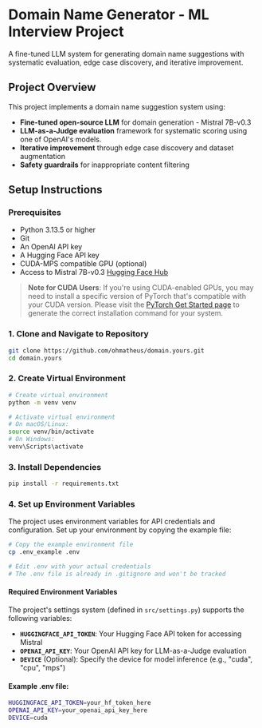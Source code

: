 # Domain Name Generator - ML Interview Project

A fine-tuned LLM system for generating domain name suggestions with systematic evaluation, edge case discovery, and iterative improvement.

## Project Overview

This project implements a domain name suggestion system using:
- **Fine-tuned open-source LLM** for domain generation - Mistral 7B-v0.3
- **LLM-as-a-Judge evaluation** framework for systematic scoring using one of OpenAI's models.
- **Iterative improvement** through edge case discovery and dataset augmentation
- **Safety guardrails** for inappropriate content filtering

## Setup Instructions

### Prerequisites
- Python 3.13.5 or higher
- Git
- An OpenAI API key
- A Hugging Face API key
- CUDA-MPS compatible GPU (optional)
- Access to Mistral 7B-v0.3 [Hugging Face Hub](https://huggingface.co/mistralai/Mistral-7B-v0.3)

>**Note for CUDA Users**: If you're using CUDA-enabled GPUs, you may need to install a specific version of PyTorch that's compatible with your CUDA version. Please visit the [PyTorch Get Started page](https://pytorch.org/get-started/locally/) to generate the correct installation command for your system.


### 1. Clone and Navigate to Repository
```bash
git clone https://github.com/ohmatheus/domain.yours.git
cd domain.yours
```

### 2. Create Virtual Environment
```bash
# Create virtual environment
python -m venv venv

# Activate virtual environment
# On macOS/Linux:
source venv/bin/activate
# On Windows:
venv\Scripts\activate
```

### 3. Install Dependencies
```bash
pip install -r requirements.txt
```

### 4. Set up Environment Variables
The project uses environment variables for API credentials and configuration. Set up your environment by copying the example file:

```bash
# Copy the example environment file
cp .env_example .env

# Edit .env with your actual credentials
# The .env file is already in .gitignore and won't be tracked
```

#### Required Environment Variables

The project's settings system (defined in `src/settings.py`) supports the following variables:

- **`HUGGINGFACE_API_TOKEN`**: Your Hugging Face API token for accessing Mistral
- **`OPENAI_API_KEY`**: Your OpenAI API key for LLM-as-a-Judge evaluation
- **`DEVICE`** (Optional): Specify the device for model inference (e.g., "cuda", "cpu", "mps")

#### Example .env file:
```bash
HUGGINGFACE_API_TOKEN=your_hf_token_here
OPENAI_API_KEY=your_openai_api_key_here
DEVICE=cuda
```

